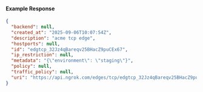 <!-- Code generated for API Clients. DO NOT EDIT. -->

#### Example Response

```json
{
  "backend": null,
  "created_at": "2025-09-06T10:07:54Z",
  "description": "acme tcp edge",
  "hostports": null,
  "id": "edgtcp_32Jz4qBareqv25BHacZ9puCEx67",
  "ip_restriction": null,
  "metadata": "{\"environment\": \"staging\"}",
  "policy": null,
  "traffic_policy": null,
  "uri": "https://api.ngrok.com/edges/tcp/edgtcp_32Jz4qBareqv25BHacZ9puCEx67"
}
```

